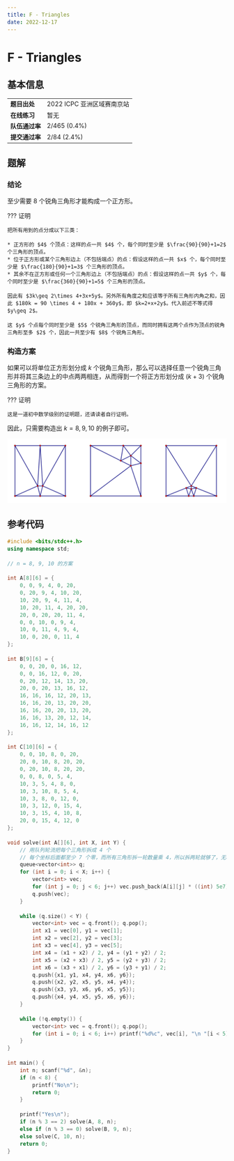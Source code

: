 ```yaml
---
title: F - Triangles
date: 2022-12-17
---
```


# F - Triangles

## 基本信息

<table>
<tr>
<td><b>题目出处</b></td><td>2022 ICPC 亚洲区域赛南京站</td>
</tr>
<tr>
<td><b>在线练习</b></td><td>暂无</td>
</tr>
<tr>
<td><b>队伍通过率</b></td><td>2/465 (0.4%)</td>
</tr>
<tr>
<td><b>提交通过率</b></td><td>2/84 (2.4%)</td>
</tr>
</table>

## 题解

### 结论

至少需要 $8$ 个锐角三角形才能构成一个正方形。

??? 证明

    把所有用到的点分成以下三类：

    * 正方形的 $4$ 个顶点：这样的点一共 $4$ 个，每个同时至少是 $\frac{90}{90}+1=2$ 个三角形的顶点。
    * 位于正方形或某个三角形边上（不包括端点）的点：假设这样的点一共 $x$ 个，每个同时至少是 $\frac{180}{90}+1=3$ 个三角形的顶点。
    * 其余不在正方形或任何一个三角形边上（不包括端点）的点：假设这样的点一共 $y$ 个，每个同时至少是 $\frac{360}{90}+1=5$ 个三角形的顶点。

    因此有 $3k\geq 2\times 4+3x+5y$。另外所有角度之和应该等于所有三角形内角之和，因此 $180k = 90 \times 4 + 180x + 360y$，即 $k=2+x+2y$。代入前述不等式得 $y\geq 2$。

    这 $y$ 个点每个同时至少是 $5$ 个锐角三角形的顶点，而同时拥有这两个点作为顶点的锐角三角形至多 $2$ 个，因此一共至少有 $8$ 个锐角三角形。

### 构造方案

如果可以将单位正方形划分成 $k$ 个锐角三角形，那么可以选择任意一个锐角三角形并将其三条边上的中点两两相连，从而得到一个将正方形划分成 $(k+3)$ 个锐角三角形的方案。

??? 证明

    这是一道初中数学级别的证明题，还请读者自行证明。

因此，只需要构造出 $k=8,9,10$ 的例子即可。

![f-editorial.png](f-editorial.png)

## 参考代码

```c++ linenums="1"
#include <bits/stdc++.h>
using namespace std;

// n = 8, 9, 10 的方案

int A[8][6] = {
    0, 0, 9, 4, 0, 20,
    0, 20, 9, 4, 10, 20,
    10, 20, 9, 4, 11, 4,
    10, 20, 11, 4, 20, 20,
    20, 0, 20, 20, 11, 4,
    0, 0, 10, 0, 9, 4,
    10, 0, 11, 4, 9, 4,
    10, 0, 20, 0, 11, 4
};

int B[9][6] = {
    0, 0, 20, 0, 16, 12,
    0, 0, 16, 12, 0, 20,
    0, 20, 12, 14, 13, 20,
    20, 0, 20, 13, 16, 12,
    16, 16, 16, 12, 20, 13,
    16, 16, 20, 13, 20, 20,
    16, 16, 20, 20, 13, 20,
    16, 16, 13, 20, 12, 14,
    16, 16, 12, 14, 16, 12
};

int C[10][6] = {
    0, 0, 10, 8, 0, 20,
    20, 0, 10, 8, 20, 20,
    0, 20, 10, 8, 20, 20,
    0, 0, 8, 0, 5, 4,
    10, 3, 5, 4, 8, 0, 
    10, 3, 10, 8, 5, 4,
    10, 3, 8, 0, 12, 0,
    10, 3, 12, 0, 15, 4,
    10, 3, 15, 4, 10, 8,
    20, 0, 15, 4, 12, 0
};

void solve(int A[][6], int X, int Y) {
    // 用队列轮流把每个三角形拆成 4 个
    // 每个坐标后面都至少 7 个零，而所有三角形拆一轮数量乘 4，所以拆两轮就够了，无精度问题
    queue<vector<int>> q;
    for (int i = 0; i < X; i++) {
        vector<int> vec;
        for (int j = 0; j < 6; j++) vec.push_back(A[i][j] * ((int) 5e7));
        q.push(vec);
    }

    while (q.size() < Y) {
        vector<int> vec = q.front(); q.pop();
        int x1 = vec[0], y1 = vec[1];
        int x2 = vec[2], y2 = vec[3];
        int x3 = vec[4], y3 = vec[5];
        int x4 = (x1 + x2) / 2, y4 = (y1 + y2) / 2;
        int x5 = (x2 + x3) / 2, y5 = (y2 + y3) / 2;
        int x6 = (x3 + x1) / 2, y6 = (y3 + y1) / 2;
        q.push({x1, y1, x4, y4, x6, y6});
        q.push({x2, y2, x5, y5, x4, y4});
        q.push({x3, y3, x6, y6, x5, y5});
        q.push({x4, y4, x5, y5, x6, y6});
    }

    while (!q.empty()) {
        vector<int> vec = q.front(); q.pop();
        for (int i = 0; i < 6; i++) printf("%d%c", vec[i], "\n "[i < 5]);
    }
}

int main() {
    int n; scanf("%d", &n);
    if (n < 8) {
        printf("No\n");
        return 0;
    }

    printf("Yes\n");
    if (n % 3 == 2) solve(A, 8, n);
    else if (n % 3 == 0) solve(B, 9, n);
    else solve(C, 10, n);
    return 0;
}
```
